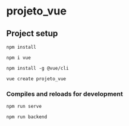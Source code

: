 # projeto_vue

## Project setup
```
npm install

npm i vue

npm install -g @vue/cli

vue create projeto_vue

```

### Compiles and reloads for development
```
npm run serve

npm run backend
```
